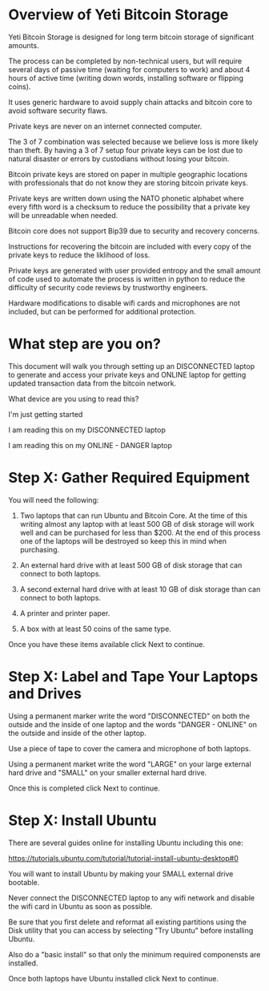 # Overview of Yeti Bitcoin Storage

Yeti Bitcoin Storage is designed
for long term bitcoin storage of significant amounts.

The process can be completed by non-technical users,
but will require several days of passive time 
(waiting for computers to work)
and about 4 hours of active time
(writing down words, installing software or flipping coins).

It uses generic hardware to avoid supply chain attacks
and bitcoin core to avoid software security flaws.

Private keys are never on an internet connected computer.

The 3 of 7 combination was selected
because we believe loss is more likely than theft.
By having a 3 of 7 setup four private keys
can be lost due to natural disaster or 
errors by custodians without losing your bitcoin.

Bitcoin private keys are stored on paper 
in multiple geographic locations
with professionals that do not know they are storing
bitcoin private keys.

Private keys are written down using the NATO phonetic
alphabet where every fifth word is a checksum
to reduce the possibility that a private key will
be unreadable when needed.

Bitcoin core does not support Bip39 due to security
and recovery concerns.

Instructions for recovering the bitcoin are included
with every copy of the private keys
to reduce the liklihood of loss. 

Private keys are generated with user provided entropy
and the small amount of code used to automate the process
is written in python to reduce the difficulty of 
security code reviews by trustworthy engineers. 

Hardware modifications to disable wifi cards
and microphones are not included,
but can be performed for additional protection.

# What step are you on?

This document will walk you through setting up
an DISCONNECTED laptop to generate and access your private keys
and ONLINE laptop for getting updated transaction data
from the bitcoin network.

What device are you using to read this?

I'm just getting started

I am reading this on my DISCONNECTED laptop

I am reading this on my ONLINE - DANGER laptop

# Step X: Gather Required Equipment
You will need the following:

1. Two laptops that can run Ubuntu and Bitcoin Core. 
At the time of this writing almost any laptop with at least
500 GB of disk storage will work well
and can be purchased for less than $200. 
At the end of this process one of the laptops will be destroyed
so keep this in mind when purchasing.

2. An external hard drive with at least 
500 GB
of disk storage that can connect to both laptops.

3. A second external hard drive with at least
10 GB
of disk storage than can connect to both laptops.

3. A printer and printer paper.

4. A box with at least 50 coins of the same type.

Once you have these items available click Next to continue.

# Step X: Label and Tape Your Laptops and Drives

Using a permanent marker write the word "DISCONNECTED" 
on both the outside and the inside of one laptop
and the words "DANGER - ONLINE" on the outside
and inside of the other laptop.

Use a piece of tape to cover the camera
and microphone of both laptops. 

Using a permanent market write the word "LARGE"
on your large external hard drive and "SMALL"
on your smaller external hard drive.

Once this is completed click Next to continue.

# Step X: Install Ubuntu

There are several guides online for installing Ubuntu
including this one:

https://tutorials.ubuntu.com/tutorial/tutorial-install-ubuntu-desktop#0

You will want to install Ubuntu by making your SMALL external drive 
bootable.

Never connect the DISCONNECTED laptop to any wifi network and disable the wifi
card in Ubuntu as soon as possible.

Be sure that you first delete and reformat all existing partitions
using the Disk utility that you can access by selecting
"Try Ubuntu" before installing Ubuntu.

Also do a "basic install" so that only the minimum required componensts are installed.

Once both laptops have Ubuntu installed click Next to continue.

